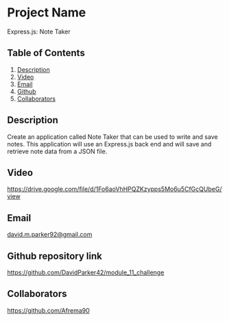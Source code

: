  # Project Name
  Express.js: Note Taker
  
  ## Table of Contents
  1. [Description](#description)
  2. [Video](#video)
  3. [Email](#email)
  4. [Github](#github)
  5. [Collaborators](#collaborators)
  
  ## Description
 Create an application called Note Taker that can be used to write and save notes. This application will use an Express.js back end and will save and retrieve note data from a JSON file.

  ## Video
  https://drive.google.com/file/d/1Fo6aoVhHPQZKzypps5Mo6u5CfGcQUbeG/view

  ## Email
  david.m.parker92@gmail.com

  ## Github repository link
  https://github.com/DavidParker42/module_11_challenge

  ## Collaborators
  https://github.com/Afrema90